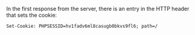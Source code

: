 


In the first response from the server, there is an entry in the HTTP header that sets the cookie:

    Set-Cookie: PHPSESSID=hv1fadv6ml8casugb0bkvs9fl6; path=/

